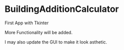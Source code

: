# BuildingAdditionCalculator
First App with Tkinter

More Functionality will be added. 

I may also update the GUI to make it look asthetic.
